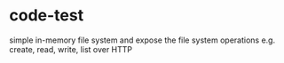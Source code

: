 # code-test
simple in-memory file system and expose the file system operations e.g. create, read, write, list over HTTP
